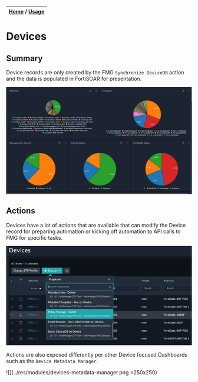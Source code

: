 | [Home](../../README.md) / [Usage](../usage.md) |
|------------------------------------------------|

# Devices

## Summary

Device records are only created by the FMG `Synchronize DeviceDB` action and the data is populated in FortiSOAR for presentation. 

![](../res/modules/devices-summary.png)

## Actions

Devices have a lot of actions that are available that can modify the Device record for preparing automation or kicking off automation to API calls to FMG for specific tasks. 

![](../res/modules/devices-summary-actions.png)

Actions are also exposed differently per other Device focused Dashboards such as the `Device Metadata Manager`. 

![](../res/modules/devices-metadata-manager.png =250x250)